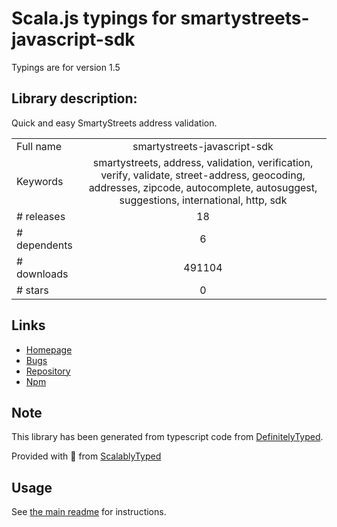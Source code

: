 
# Scala.js typings for smartystreets-javascript-sdk

Typings are for version 1.5

## Library description:
Quick and easy SmartyStreets address validation.

|                    |                 |
| ------------------ | :-------------: |
| Full name          | smartystreets-javascript-sdk |
| Keywords           | smartystreets, address, validation, verification, verify, validate, street-address, geocoding, addresses, zipcode, autocomplete, autosuggest, suggestions, international, http, sdk |
| # releases         | 18 |
| # dependents       | 6 |
| # downloads        | 491104 |
| # stars            | 0 |

## Links
- [Homepage](https://github.com/smartystreets/smartystreets-javascript-sdk#readme)
- [Bugs](https://github.com/smartystreets/smartystreets-javascript-sdk/issues)
- [Repository](https://github.com/smartystreets/smartystreets-javascript-sdk)
- [Npm](https://www.npmjs.com/package/smartystreets-javascript-sdk)
    


## Note
This library has been generated from typescript code from [DefinitelyTyped](https://definitelytyped.org).

Provided with :purple_heart: from [ScalablyTyped](https://github.com/oyvindberg/ScalablyTyped)

## Usage
See [the main readme](../../readme.md) for instructions.


